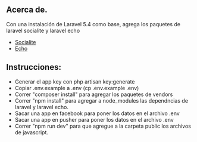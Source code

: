 ## Acerca de.

Con una instalación de Laravel 5.4 como base, agrega los paquetes de laravel socialite y laravel echo
- [Socialite](https://github.com/laravel/socialite)
- [Echo](https://laravel.com/docs/5.4/broadcasting#installing-laravel-echo)

## Instrucciones:

- Generar el app key con php artisan key:generate
- Copiar .env.example a .env (cp .env.example .env)
- Correr "composer install" para agregar los paquetes de vendors
- Correr "npm install" para agregar a node_modules las dependncias de laravel y laravel echo.
- Sacar una app en facebook para poner los datos en el archivo .env
- Sacar una app en pusher para poner los datos en el archivo .env
- Correr "npm run dev" para que agregue a la carpeta public los archivos de javascript.
